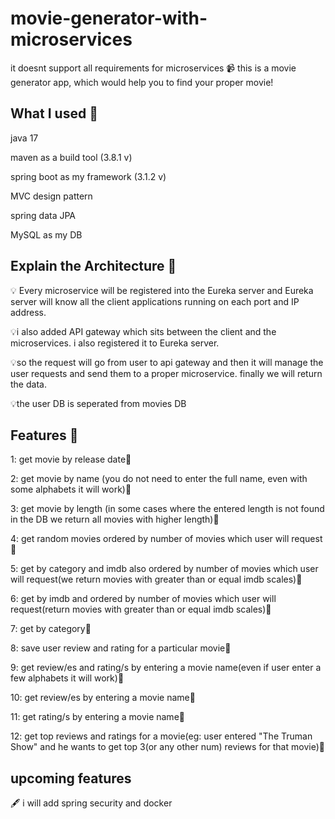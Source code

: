 # movie-generator-with-microservices
it doesnt support all requirements for microservices
📹 this is a movie generator app, which would help you to find your proper movie!

## What I used 🍃 

 java 17
 
 maven as a build tool (3.8.1 v)
 
 spring boot as my framework (3.1.2 v)
 
  MVC design pattern
 
 spring data JPA

 MySQL as my DB

 ## Explain the  Architecture 🍃 
💡 Every microservice will be registered into the Eureka server and Eureka server
 will know all the client applications running on each port and IP address.

💡i also added API gateway which sits between the client and the microservices.
 i also registered it to Eureka server.

💡so the request will go from user to api gateway and then it will manage the user requests
and send them to a proper microservice.
finally we will return the data.

💡the user DB is seperated from movies DB

## Features 🍃 
1: get movie by release date🌟

2: get movie by name (you do not need to enter the full name, even with some alphabets it will work)🌟

3: get movie by length (in some cases where the entered length is not found in the DB we return all movies with higher length)🌟

4: get random movies ordered by number of movies which user will request🌟

5: get by category and imdb also ordered by number of movies which user will request(we return movies with greater than or equal imdb scales)🌟

6: get by imdb and ordered by number of movies which user will request(return movies with greater than or equal imdb scales)🌟

7: get by category🌟

8: save user review and rating for a particular movie🌟

9: get review/es and rating/s by entering a movie name(even if user enter a few alphabets it will work)🌟

10: get review/es  by entering a movie name🌟

11: get rating/s by entering a movie name🌟

12: get top reviews and ratings for a movie(eg: user entered "The Truman Show" and he wants to get top 3(or any other num) reviews for that movie)🌟 

## upcoming features

🖋 i will add spring security and docker



